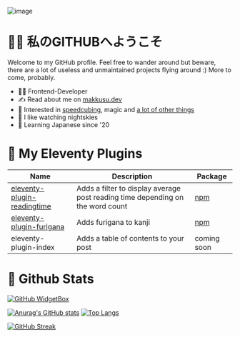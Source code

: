 ![image](https://github.com/MyXoToD/MyXoToD/assets/4465331/b4c64841-3f4a-4b4f-bc6e-1b138b89b172)

# 👋🏼 私のGITHUBへようこそ

Welcome to my GitHub profile. Feel free to wander around but beware, there are a lot of useless and unmaintained projects flying around :) More to come, probably.

- 👨‍💻 Frontend-Developer
- ✍️ Read about me on [makkusu.dev](https://www.makkusu.dev/)
- 🎲 Interested in [speedcubing](https://www.worldcubeassociation.org/persons/2011BOLL01), magic and [a lot of other things](https://www.makkusu.dev/hobbies/)
- 🌃 I like watching nightskies
- 🎌 Learning Japanese since '20

# 🧩 My Eleventy Plugins

|Name|Description|Package|
|---|---|---|
|[eleventy-plugin-readingtime](https://github.com/MyXoToD/eleventy-plugin-readingtime)|Adds a filter to display average post reading time depending on the word count|[npm](https://www.npmjs.com/package/@myxotod/eleventy-plugin-readingtime)|
|[eleventy-plugin-furigana](https://github.com/MyXoToD/eleventy-plugin-furigana)|Adds furigana to kanji|[npm](https://www.npmjs.com/package/@myxotod/eleventy-plugin-furigana)|
|eleventy-plugin-index|Adds a table of contents to your post|coming soon|

# 🚀 Github Stats

[![GitHub WidgetBox](https://github-widgetbox.vercel.app/api/profile?username=MyXoToD&theme=darkmode&data=followers,repositories,stars,commits)](https://github.com/Jurredr/github-widgetbox)

[![Anurag's GitHub stats](https://github-readme-stats.vercel.app/api?username=MyXoToD&theme=dark&hide_border=true&border_radius=30)](https://github.com/anuraghazra/github-readme-stats)
[![Top Langs](https://github-readme-stats.vercel.app/api/top-langs/?username=MyXoToD&theme=dark&hide_border=true&border_radius=30&layout=compact)](https://github.com/anuraghazra/github-readme-stats)

[![GitHub Streak](https://streak-stats.demolab.com/?user=MyXoToD&theme=dark&border=transparent&border_radius=30)](https://git.io/streak-stats)
